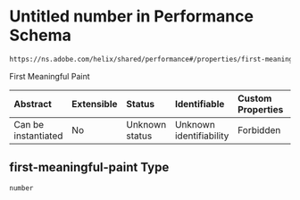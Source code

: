 # Untitled number in Performance Schema

```txt
https://ns.adobe.com/helix/shared/performance#/properties/first-meaningful-paint
```

First Meaningful Paint

| Abstract            | Extensible | Status         | Identifiable            | Custom Properties | Additional Properties | Access Restrictions | Defined In                                                                 |
| :------------------ | :--------- | :------------- | :---------------------- | :---------------- | :-------------------- | :------------------ | :------------------------------------------------------------------------- |
| Can be instantiated | No         | Unknown status | Unknown identifiability | Forbidden         | Allowed               | none                | [performance.schema.json*](performance.schema.json "open original schema") |

## first-meaningful-paint Type

`number`
